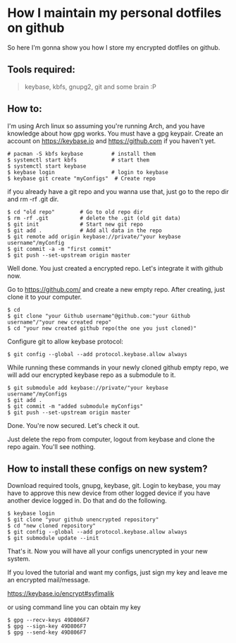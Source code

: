 # How I maintain my personal dotfiles on github 

So here I'm gonna show you how I store my encrypted dotfiles on github. 

## Tools required:

> keybase, kbfs, gnupg2, git and some brain :P

## How to:

I'm using Arch linux so assuming you're running Arch, and you have knowledge about how gpg works. You must have a gpg keypair. Create an account on https://keybase.io and https://github.com if you haven't yet.


```
# pacman -S kbfs keybase         # install them   
$ systemctl start kbfs           # start them
$ systemctl start keybase
$ keybase login                  # login to keybase
$ keybase git create "myConfigs"  # Create repo
```

if you already have a git repo and you wanna use that, just go to the repo dir and rm -rf .git dir.


```
$ cd "old repo"        # Go to old repo dir
$ rm -rf .git          # delete the .git (old git data)
$ git init             # Start new git repo 
$ git add .            # Add all data in the repo
$ git remote add origin keybase://private/"your keybase username"/myConfig
$ git commit -a -m "first commit"
$ git push --set-upstream origin master
```

Well done. 
            You just created a encrypted repo. Let's integrate it with github now.

Go to https://github.com/ and create a new empty repo. After creating, just clone it to your computer.

```
$ cd
$ git clone "your Github username"@github.com:"your Github username"/"your new created repo"
$ cd "your new created github repo(the one you just cloned)"
```

Configure git to allow keybase protocol:

```
$ git config --global --add protocol.keybase.allow always
```

While running these commands in your newly cloned github empty repo, we will add our encrypted keybase repo as a submodule to it.

```
$ git submodule add keybase://private/"your keybase username"/myConfigs
$ git add .
$ git commit -m "added submodule myConfigs"
$ git push --set-upstream origin master
```

Done. You're now secured. Let's check it out.

Just delete the repo from computer, logout from keybase and clone the repo again. You'll see nothing.

## How to install these configs on new system?

Download required tools, gnupg, keybase, git. Login to keybase, you may have to approve this new device from other logged device if you have another device logged in. Do that and do the following.

```
$ keybase login 
$ git clone "your github unencrypted repository"
$ cd "new cloned repository"
$ git config --global --add protocol.keybase.allow always
$ git submodule update --init 

```

That's it. Now you will have all your configs unencrypted in your new system.





If you loved the tutorial and want my configs, just sign my key and leave me an encrypted mail/message.

https://keybase.io/encrypt#syfimalik

or using command line you can obtain my key 

```
$ gpg --recv-keys 49D806F7
$ gpg --sign-key 49D806F7
$ gpg --send-key 49D806F7
```
